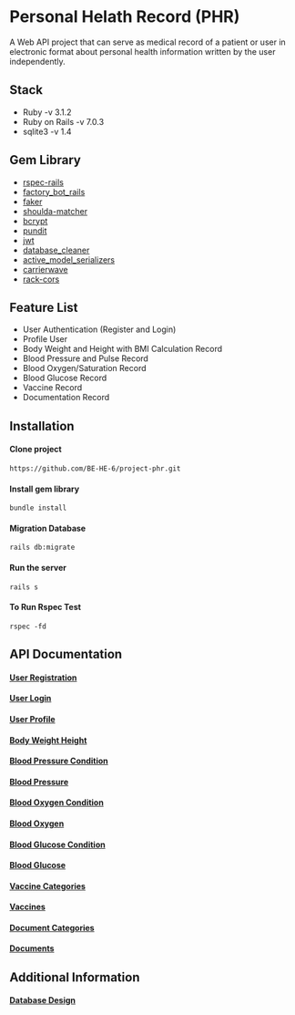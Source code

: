 # Personal Helath Record (PHR)

A Web API project that can serve as medical record of a patient or user in electronic format about personal health information written by the user independently.

## Stack

- Ruby -v 3.1.2
- Ruby on Rails -v 7.0.3
- sqlite3 -v 1.4

## Gem Library

- [rspec-rails](https://github.com/rspec/rspec-rails)
- [factory_bot_rails](https://github.com/thoughtbot/factory_bot_rails)
- [faker](https://github.com/faker-ruby/faker)
- [shoulda-matcher](https://github.com/thoughtbot/shoulda-matchers)
- [bcrypt](https://github.com/bcrypt-ruby/bcrypt-ruby)
- [pundit](https://github.com/RailsApps/rails-devise-pundit)
- [jwt](https://github.com/jwt/ruby-jwt)
- [database_cleaner](https://github.com/DatabaseCleaner/database_cleaner)
- [active_model_serializers](https://github.com/symfony/serializer)
- [carrierwave](https://github.com/carrierwaveuploader/carrierwave)
- [rack-cors](https://github.com/cyu/rack-cors)

## Feature List

- User Authentication (Register and Login)
- Profile User
- Body Weight and Height with BMI Calculation Record
- Blood Pressure and Pulse Record
- Blood Oxygen/Saturation Record
- Blood Glucose Record
- Vaccine Record
- Documentation Record

## Installation

#### Clone project

```
https://github.com/BE-HE-6/project-phr.git
```

#### Install gem library

```
bundle install
```

#### Migration Database

```
rails db:migrate
```

#### Run the server

```
rails s
```

#### To Run Rspec Test

```
rspec -fd
```

## API Documentation

#### [User Registration](./docs/FT-1/Registration.md)

#### [User Login](./docs/FT-2/Login.md)

#### [User Profile](./docs/FT-3/Profile.md)

#### [Body Weight Height](./docs/FT-4/BodyWeightHeight.md)

#### [Blood Pressure Condition](./docs/FT-5/BloodPressureCondition.md)

#### [Blood Pressure](./docs/FT-5/BloodPressureCondition.md)

#### [Blood Oxygen Condition](./docs/FT-6/BloodOxygenCondition.md)

#### [Blood Oxygen](./docs/FT-6/BloodOxygen.md)

#### [Blood Glucose Condition](./docs/FT-7/BloodGlucoseCondition.md)

#### [Blood Glucose](./docs/FT-7/BloodGlucose.md)

#### [Vaccine Categories](./docs/FT-8/tb_vaccine_categories.md)

#### [Vaccines](./docs/FT-8/tb_vaccines.md)

#### [Document Categories](./docs/FT-9/tb_document_categories.md)

#### [Documents](./docs/FT-9/tb_documents.md)

## Additional Information

#### [Database Design](https://drive.google.com/file/d/1_KAMczs5TRCFWnOVvXOGUE61i-jUg4NM/view?usp=sharing)
